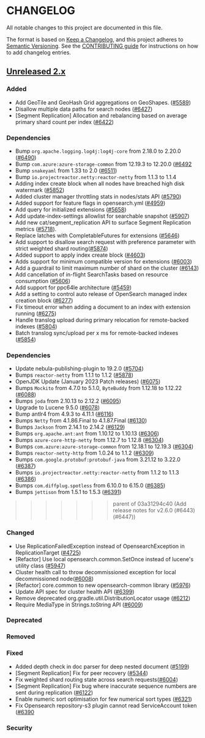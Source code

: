 # CHANGELOG
All notable changes to this project are documented in this file.

The format is based on [Keep a Changelog](https://keepachangelog.com/en/1.0.0/), and this project adheres to [Semantic Versioning](https://semver.org/spec/v2.0.0.html). See the [CONTRIBUTING guide](./CONTRIBUTING.md#Changelog) for instructions on how to add changelog entries.

## [Unreleased 2.x]
### Added
- Add GeoTile and GeoHash Grid aggregations on GeoShapes. ([#5589](https://github.com/opensearch-project/OpenSearch/pull/5589))
- Disallow multiple data paths for search nodes ([#6427](https://github.com/opensearch-project/OpenSearch/pull/6427))
- [Segment Replication] Allocation and rebalancing based on average primary shard count per index ([#6422](https://github.com/opensearch-project/OpenSearch/pull/6422))

### Dependencies
- Bump `org.apache.logging.log4j:log4j-core` from 2.18.0 to 2.20.0 ([#6490](https://github.com/opensearch-project/OpenSearch/pull/6490))
- Bump `com.azure:azure-storage-common` from 12.19.3 to 12.20.0 ([#6492](https://github.com/opensearch-project/OpenSearch/pull/6492)
- Bump `snakeyaml` from 1.33 to 2.0 ([#6511](https://github.com/opensearch-project/OpenSearch/pull/6511))
- Bump `io.projectreactor.netty:reactor-netty` from 1.1.3 to 1.1.4
- Adding index create block when all nodes have breached high disk watermark ([#5852](https://github.com/opensearch-project/OpenSearch/pull/5852))
- Added cluster manager throttling stats in nodes/stats API ([#5790](https://github.com/opensearch-project/OpenSearch/pull/5790))
- Added support for feature flags in opensearch.yml ([#4959](https://github.com/opensearch-project/OpenSearch/pull/4959))
- Add query for initialized extensions ([#5658](https://github.com/opensearch-project/OpenSearch/pull/5658))
- Add update-index-settings allowlist for searchable snapshot ([#5907](https://github.com/opensearch-project/OpenSearch/pull/5907))
- Add new cat/segment_replication API to surface Segment Replication metrics ([#5718](https://github.com/opensearch-project/OpenSearch/pull/5718)).
- Replace latches with CompletableFutures for extensions ([#5646](https://github.com/opensearch-project/OpenSearch/pull/5646))
- Add support to disallow search request with preference parameter with strict weighted shard routing([#5874](https://github.com/opensearch-project/OpenSearch/pull/5874))
- Added support to apply index create block ([#4603](https://github.com/opensearch-project/OpenSearch/issues/4603))
- Adds support for minimum compatible version for extensions ([#6003](https://github.com/opensearch-project/OpenSearch/pull/6003))
- Add a guardrail to limit maximum number of shard on the cluster ([#6143](https://github.com/opensearch-project/OpenSearch/pull/6143))
- Add cancellation of in-flight SearchTasks based on resource consumption ([#5606](https://github.com/opensearch-project/OpenSearch/pull/5605))
- Add support for ppc64le architecture ([#5459](https://github.com/opensearch-project/OpenSearch/pull/5459))
- Add a setting to control auto release of OpenSearch managed index creation block ([#6277](https://github.com/opensearch-project/OpenSearch/pull/6277))
- Fix timeout error when adding a document to an index with extension running ([#6275](https://github.com/opensearch-project/OpenSearch/pull/6275))
- Handle translog upload during primary relocation for remote-backed indexes ([#5804](https://github.com/opensearch-project/OpenSearch/pull/5804))
- Batch translog sync/upload per x ms for remote-backed indexes ([#5854](https://github.com/opensearch-project/OpenSearch/pull/5854))


### Dependencies
- Update nebula-publishing-plugin to 19.2.0 ([#5704](https://github.com/opensearch-project/OpenSearch/pull/5704))
- Bumps `reactor-netty` from 1.1.1 to 1.1.2 ([#5878](https://github.com/opensearch-project/OpenSearch/pull/5878))
- OpenJDK Update (January 2023 Patch releases) ([#6075](https://github.com/opensearch-project/OpenSearch/pull/6075))
- Bumps `Mockito` from 4.7.0 to 5.1.0, `ByteBuddy` from 1.12.18 to 1.12.22 ([#6088](https://github.com/opensearch-project/OpenSearch/pull/6088))
- Bumps `joda` from 2.10.13 to 2.12.2 ([#6095](https://github.com/opensearch-project/OpenSearch/pull/6095))
- Upgrade to Lucene 9.5.0 ([#6078](https://github.com/opensearch-project/OpenSearch/pull/6078))
- Bump antlr4 from 4.9.3 to 4.11.1 ([#6116](https://github.com/opensearch-project/OpenSearch/pull/6116))
- Bumps `Netty` from 4.1.86.Final to 4.1.87.Final ([#6130](https://github.com/opensearch-project/OpenSearch/pull/6130))
- Bumps `Jackson` from 2.14.1 to 2.14.2 ([#6129](https://github.com/opensearch-project/OpenSearch/pull/6129))
- Bumps `org.apache.ant:ant` from 1.10.12 to 1.10.13 ([#6306](https://github.com/opensearch-project/OpenSearch/pull/6306))
- Bumps `azure-core-http-netty` from 1.12.7 to 1.12.8 ([#6304](https://github.com/opensearch-project/OpenSearch/pull/6304))
- Bumps `com.azure:azure-storage-common` from 12.18.1 to 12.19.3 ([#6304](https://github.com/opensearch-project/OpenSearch/pull/6304))
- Bumps `reactor-netty-http` from 1.0.24 to 1.1.2 ([#6309](https://github.com/opensearch-project/OpenSearch/pull/6309))
- Bumps `com.google.protobuf:protobuf-java` from 3.21.12 to 3.22.0 ([#6387](https://github.com/opensearch-project/OpenSearch/pull/6387))
- Bumps `io.projectreactor.netty:reactor-netty` from 1.1.2 to 1.1.3 ([#6386](https://github.com/opensearch-project/OpenSearch/pull/6386))
- Bumps `com.diffplug.spotless` from 6.10.0 to 6.15.0 ([#6385](https://github.com/opensearch-project/OpenSearch/pull/6385))
- Bumps `jettison` from 1.5.1 to 1.5.3 ([#6391](https://github.com/opensearch-project/OpenSearch/pull/6391))
>>>>>>> parent of 03a31294c40 (Add release notes for v2.6.0 (#6443) (#6447))

### Changed
- Use ReplicationFailedException instead of OpensearchException in ReplicationTarget ([#4725](https://github.com/opensearch-project/OpenSearch/pull/4725))
- [Refactor] Use local opensearch.common.SetOnce instead of lucene's utility class ([#5947](https://github.com/opensearch-project/OpenSearch/pull/5947))
- Cluster health call to throw decommissioned exception for local decommissioned node([#6008](https://github.com/opensearch-project/OpenSearch/pull/6008))
- [Refactor] core.common to new opensearch-common library ([#5976](https://github.com/opensearch-project/OpenSearch/pull/5976))
- Update API spec for cluster health API ([#6399](https://github.com/opensearch-project/OpenSearch/pull/6399))
- Remove deprecated org.gradle.util.DistributionLocator usage ([#6212](https://github.com/opensearch-project/OpenSearch/pull/6212))
- Require MediaType in Strings.toString API ([#6009](https://github.com/opensearch-project/OpenSearch/pull/6009))

### Deprecated

### Removed

### Fixed
- Added depth check in doc parser for deep nested document ([#5199](https://github.com/opensearch-project/OpenSearch/pull/5199))
- [Segment Replication] Fix for peer recovery ([#5344](https://github.com/opensearch-project/OpenSearch/pull/5344))
- Fix weighted shard routing state across search requests([#6004](https://github.com/opensearch-project/OpenSearch/pull/6004))
- [Segment Replication] Fix bug where inaccurate sequence numbers are sent during replication ([#6122](https://github.com/opensearch-project/OpenSearch/pull/6122))
- Enable numeric sort optimisation for few numerical sort types ([#6321](https://github.com/opensearch-project/OpenSearch/pull/6321))
- Fix Opensearch repository-s3 plugin cannot read ServiceAccount token ([#6390](https://github.com/opensearch-project/OpenSearch/pull/6390)

### Security

[Unreleased 2.x]: https://github.com/opensearch-project/OpenSearch/compare/2.5...2.x
